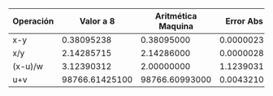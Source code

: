 |Operación | Valor a 8 | Aritmética Maquina | Error Abs | Error Rel |
|----------| ----------| -------------------| ----------| --------- |
| x-y  | 0.38095238  |  0.38095000  |  0.00000238  |  0.00000625 |
| x/y  | 2.14285715  |  2.14286000  |  0.00000285  |  0.00000133 |
| (x-u)/w  | 3.12390312  |  2.00000000  |  1.12390312  |  0.35977528 |
| u+v  | 98766.61425100  |  98766.60993000  |  0.00432100  |  0.00000004 |
